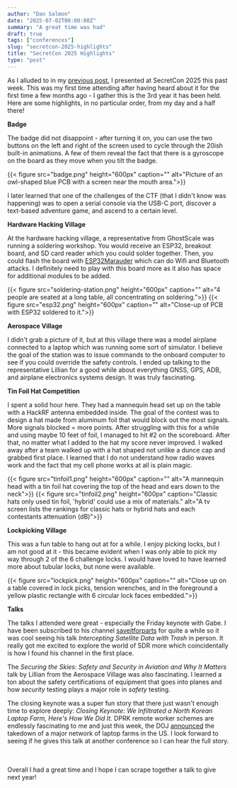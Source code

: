 ```yaml
---
author: "Dan Salmon"
date: "2025-07-02T00:00:00Z"
summary: "A great time was had"
draft: true
tags: ["conferences"]
slug: "secretcon-2025-highlights"
title: "SecretCon 2025 Highlights"
type: "post"
---
```


As I alluded to in my [previous post](i-am-speaking-at-secretcon-2025/), I presented at SecretCon 2025 this past week. This was my first time attending after having heard about it for the first time a few months ago - I gather this is the 3rd year it has been held. Here are some highlights, in no particular order, from my day and a half there!

**Badge**

The badge did not disappoint - after turning it on, you can use the two buttons on the left and right of the screen used to cycle through the 20ish built-in animations. A few of them reveal the fact that there is a gyroscope on the board as they move when you tilt the badge.

{{< figure src="badge.png" height="600px" caption="" alt="Picture of an owl-shaped blue PCB with a screen near the mouth area.">}}

I later learned that one of the challenges of the CTF (that I didn't know was happening) was to open a serial console via the USB-C port, discover a text-based adventure game, and ascend to a certain level.

**Hardware Hacking Village**

At the hardware hacking village, a representative from GhostScale was running a soldering workshop. You would receive an ESP32, breakout board, and SD card reader which you could solder together. Then, you could flash the board with [ESP32Marauder](https://github.com/justcallmekoko/ESP32Marauder) which can do Wifi and Bluetooth attacks. I definitely need to play with this board more as it also has space for additional modules to be added.

{{< figure src="soldering-station.png" height="600px" caption="" alt="4 people are seated at a long table, all concentrating on soldering.">}}
{{< figure src="esp32.png" height="600px" caption="" alt="Close-up of PCB with ESP32 soldered to it.">}}

**Aerospace Village**

I didn't grab a picture of it, but at this village there was a model airplane connected to a laptop which was running some sort of simulator. I believe the goal of the station was to issue commands to the onboard computer to see if you could override the safety controls.
I ended up talking to the representative Lillian for a good while about everything GNSS, GPS, ADB, and airplane electronics systems design. It was truly fascinating.

**Tin Foil Hat Competition**

I spent a solid hour here. They had a mannequin head set up on the table with a HackRF antenna embedded inside. The goal of the contest was to design a hat made from aluminum foil that would block out the most signals. More signals blocked = more points. After struggling with this for a while and using maybe 10 feet of foil, I managed to hit #2 on the scoreboard. After that, no matter what I added to the hat my score never improved. I walked away after a team walked up with a hat shaped not unlike a dunce cap and grabbed first place. I learned that I do not understand how radio waves work and the fact that my cell phone works at all is plain magic.

{{< figure src="tinfoil1.png" height="600px" caption="" alt="A mannequin head with a tin foil hat covering the top of the head and ears down to the neck">}}
{{< figure src="tinfoil2.png" height="600px" caption="Classic hats only used tin foil, 'hybrid' could use a mix of materials." alt="A tv screen lists the rankings for classic hats or hybrid hats and each contestants attenuation (dB)">}}


**Lockpicking Village**

This was a fun table to hang out at for a while. I enjoy picking locks, but I am not good at it - this became evident when I was only able to pick my way through 2 of the 6 challenge locks. I would have loved to have learned more about tubular locks, but none were available.

{{< figure src="lockpick.png" height="600px" caption="" alt="Close up on a table covered in lock picks, tension wrenches, and in the foreground a yellow plastic rectangle with 6 circular lock faces embedded.">}}

**Talks**

The talks I attended were great - especially the Friday keynote with Gabe. I have been subscribed to his channel [saveitforparts](https://www.youtube.com/@saveitforparts) for quite a while so it was cool seeing his talk *Intercepting Satellite Data with Trash* in person. It really got me excited to explore the world of SDR more which coincidentally is how I found his channel in the first place.

The *Securing the Skies: Safety and Security in
Aviation and Why It Matters* talk by Lillian from the Aerospace Village was also fascinating. I learned a ton about the safety certifications of equipment that goes into planes and how *security* testing plays a major role in *safety* testing.

The closing keynote was a super fun story that there just wasn't enough time to explore deeply: *Closing Keynote: We Infiltrated a North Korean Laptop Farm, Here's How We Did It*. DPRK remote worker schemes are endlessly fascinating to me and just this week, the DOJ [announced](https://www.bleepingcomputer.com/news/security/us-disrupts-north-korean-it-worker-laptop-farm-scheme-in-16-states/) the takedown of a major network of laptop farms in the US. I look forward to seeing if he gives this talk at another conference so I can hear the full story.

<br />
<br />
Overall I had a great time and I hope I can scrape together a talk to give next year!